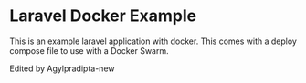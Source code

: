 # Laravel Docker Example

This is an example laravel application with docker.  This comes with a
deploy compose file to use with a Docker Swarm.

Edited by Agylpradipta-new
